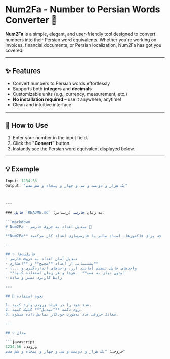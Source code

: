 # Num2Fa - Number to Persian Words Converter 🌟

**Num2Fa** is a simple, elegant, and user-friendly tool designed to convert numbers into their Persian word equivalents. Whether you're working on invoices, financial documents, or Persian localization, Num2Fa has got you covered!

---

## ✨ Features
- Convert numbers to Persian words effortlessly
- Supports both **integers** and **decimals**
- Customizable units (e.g., currency, measurement, etc.)
- **No installation required** – use it anywhere, anytime!
- Clean and intuitive interface

---

## 🚀 How to Use

1. Enter your number in the input field.
2. Click the **"Convert"** button.
3. Instantly see the Persian word equivalent displayed below.

---

## 💡 Example

```javascript
Input: 1234.56
Output: "یک هزار و دویست و سی و چهار و پنجاه و شش صدم"



---

### فایل `README.md` به زبان فارسی (زیباتر):

```markdown
# Num2Fa - تبدیل اعداد به حروف فارسی 🌟

**Num2Fa** یک ابزار ساده، زیبا و کاربردی برای تبدیل اعداد به معادل حروفی فارسی است. چه برای فاکتورها، اسناد مالی یا فارسی‌سازی اعداد کار می‌کنید، Num2Fa همراه شماست!

---

## ✨ قابلیت‌ها
- تبدیل آسان اعداد به حروف فارسی
- پشتیبانی از اعداد **صحیح** و **اعشاری**
- واحدهای قابل تنظیم (مانند ارز، واحدهای اندازه‌گیری و ...)
- **بدون نیاز به نصب** – هرجا و هر زمان استفاده کنید!
- رابط کاربری تمیز و ساده

---

## 🚀 نحوه استفاده

1. عدد خود را در فیلد ورودی وارد کنید.
2. روی دکمه **"تبدیل"** کلیک کنید.
3. معادل حروفی عدد به‌صورت خودکار نمایش داده می‌شود.

---

## 💡 مثال

```javascript
ورودی: 1234.56
خروجی: "یک هزار و دویست و سی و چهار و پنجاه و شش صدم"
